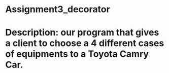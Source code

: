 # Assignment3_decorator
# Description: our program that gives a client to choose a 4 different cases of equipments to a Toyota Camry Car.
